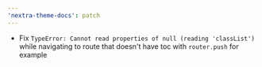 ```yaml
---
'nextra-theme-docs': patch
---
```


- Fix `TypeError: Cannot read properties of null (reading 'classList')` while navigating to route
  that doesn't have toc with `router.push` for example 
